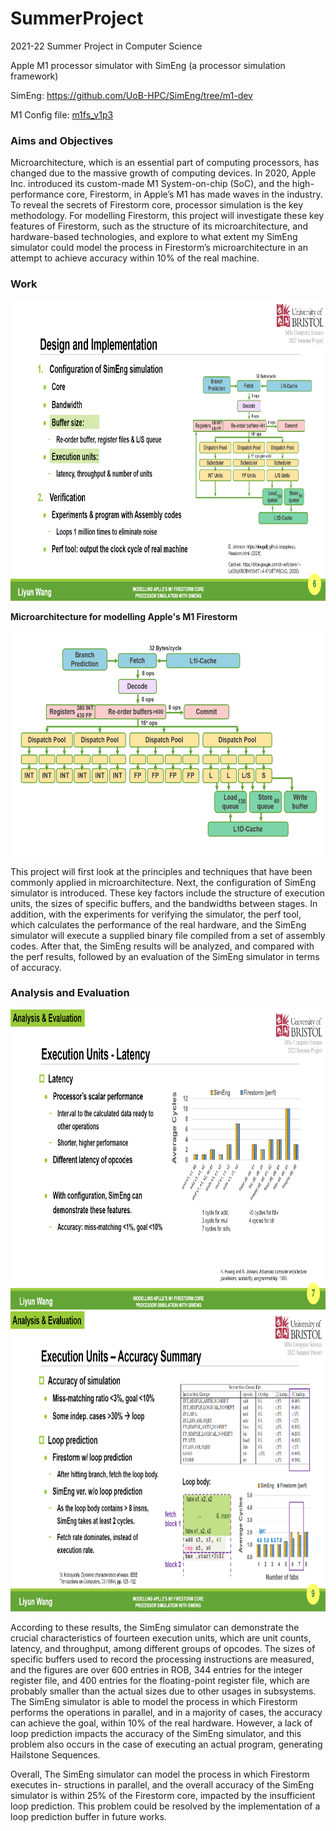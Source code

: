 # SummerProject
2021-22 Summer Project in Computer Science

Apple M1 processor simulator with SimEng (a processor simulation framework)

SimEng: https://github.com/UoB-HPC/SimEng/tree/m1-dev

M1 Config file: [m1fs_v1p3](configs/m1fs_v1p3.yaml)

### Aims and Objectives 

Microarchitecture, which is an essential part of computing processors, has changed due to the
massive growth of computing devices. In 2020, Apple Inc. introduced its custom-made M1
System-on-chip (SoC), and the high-performance core, Firestorm, in Apple’s M1 has made
waves in the industry. To reveal the secrets of Firestorm core, processor simulation is the
key methodology. For modelling Firestorm, this project will investigate these key features of
Firestorm, such as the structure of its microarchitecture, and hardware-based technologies,
and explore to what extent my SimEng simulator could model the process in Firestorm’s
microarchitecture in an attempt to achieve accuracy within 10% of the real machine.

### Work 

<img src="image/2022-10-11_010603.png" height="480">

**Microarchitecture for modelling Apple's M1 Firestorm**

<img src="test_analysis/6p1.png" height="360">

This project will first look at the principles and techniques that have been commonly applied
in microarchitecture. Next, the configuration of SimEng simulator is introduced. These key
factors include the structure of execution units, the sizes of specific buffers, and the bandwidths
between stages. In addition, with the experiments for verifying the simulator, the perf tool,
which calculates the performance of the real hardware, and the SimEng simulator will execute
a supplied binary file compiled from a set of assembly codes. After that, the SimEng results
will be analyzed, and compared with the perf results, followed by an evaluation of the SimEng
simulator in terms of accuracy.

### Analysis and Evaluation

<img src="image/2022-10-11_010650.png" height="480">

<img src="image/2022-10-11_010738.png" height="480">

According to these results, the SimEng simulator can demonstrate the crucial characteristics
of fourteen execution units, which are unit counts, latency, and throughput, among different
groups of opcodes. The sizes of specific buffers used to record the processing instructions are
measured, and the figures are over 600 entries in ROB, 344 entries for the integer register file,
and 400 entries for the floating-point register file, which are probably smaller than the actual
sizes due to other usages in subsystems. The SimEng simulator is able to model the process in
which Firestorm performs the operations in parallel, and in a majority of cases, the accuracy
can achieve the goal, within 10% of the real hardware. However, a lack of loop prediction
impacts the accuracy of the SimEng simulator, and this problem also occurs in the case of
executing an actual program, generating Hailstone Sequences.

Overall, The SimEng simulator can model the process in which Firestorm executes in-
structions in parallel, and the overall accuracy of the SimEng simulator is within 25% of the
Firestorm core, impacted by the insufficient loop prediction. This problem could be resolved by
the implementation of a loop prediction buffer in future works.
